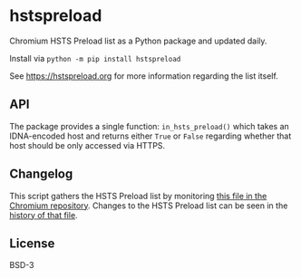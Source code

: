 # hstspreload

Chromium HSTS Preload list as a Python package and updated daily.

Install via `python -m pip install hstspreload`

See https://hstspreload.org for more information regarding the list itself.

## API

The package provides a single function: `in_hsts_preload()` which takes an
IDNA-encoded host and returns either `True` or `False` regarding whether
that host should be only accessed via HTTPS.

## Changelog

This script gathers the HSTS Preload list by monitoring
[this file in the Chromium repository](https://github.com/chromium/chromium/blob/master/net/http/transport_security_state_static.json).
Changes to the HSTS Preload list can be seen in the
[history of that file](https://github.com/chromium/chromium/commits/master/net/http/transport_security_state_static.json).

## License

BSD-3
